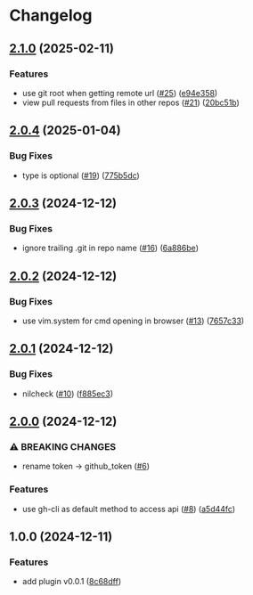 # Changelog

## [2.1.0](https://github.com/fredrikaverpil/pr.nvim/compare/v2.0.4...v2.1.0) (2025-02-11)


### Features

* use git root when getting remote url ([#25](https://github.com/fredrikaverpil/pr.nvim/issues/25)) ([e94e358](https://github.com/fredrikaverpil/pr.nvim/commit/e94e358e3485a5eadeed41c4ff77050db6caaa68))
* view pull requests from files in other repos ([#21](https://github.com/fredrikaverpil/pr.nvim/issues/21)) ([20bc51b](https://github.com/fredrikaverpil/pr.nvim/commit/20bc51be60e28345943f658bdca56c6bfb052e3b))

## [2.0.4](https://github.com/fredrikaverpil/pr.nvim/compare/v2.0.3...v2.0.4) (2025-01-04)


### Bug Fixes

* type is optional ([#19](https://github.com/fredrikaverpil/pr.nvim/issues/19)) ([775b5dc](https://github.com/fredrikaverpil/pr.nvim/commit/775b5dc6249461e03b69f819a94b693e0fe8bbbc))

## [2.0.3](https://github.com/fredrikaverpil/pr.nvim/compare/v2.0.2...v2.0.3) (2024-12-12)


### Bug Fixes

* ignore trailing .git in repo name ([#16](https://github.com/fredrikaverpil/pr.nvim/issues/16)) ([6a886be](https://github.com/fredrikaverpil/pr.nvim/commit/6a886bed5faa0f05e4cb27b3f5d373a8c5c21b98))

## [2.0.2](https://github.com/fredrikaverpil/pr.nvim/compare/v2.0.1...v2.0.2) (2024-12-12)


### Bug Fixes

* use vim.system for cmd opening in browser ([#13](https://github.com/fredrikaverpil/pr.nvim/issues/13)) ([7657c33](https://github.com/fredrikaverpil/pr.nvim/commit/7657c33edc9b86720a6c3d401aa567924d99447d))

## [2.0.1](https://github.com/fredrikaverpil/pr.nvim/compare/v2.0.0...v2.0.1) (2024-12-12)


### Bug Fixes

* nilcheck ([#10](https://github.com/fredrikaverpil/pr.nvim/issues/10)) ([f885ec3](https://github.com/fredrikaverpil/pr.nvim/commit/f885ec31e6bb84546cb0cc167db033b5e7827dab))

## [2.0.0](https://github.com/fredrikaverpil/pr.nvim/compare/v1.0.0...v2.0.0) (2024-12-12)


### ⚠ BREAKING CHANGES

* rename token -> github_token ([#6](https://github.com/fredrikaverpil/pr.nvim/issues/6))

### Features

* use gh-cli as default method to access api ([#8](https://github.com/fredrikaverpil/pr.nvim/issues/8)) ([a5d44fc](https://github.com/fredrikaverpil/pr.nvim/commit/a5d44fc5fe662e3397a04beb4f5677e9d4be6bf6))

## 1.0.0 (2024-12-11)


### Features

* add plugin v0.0.1 ([8c68dff](https://github.com/fredrikaverpil/pr.nvim/commit/8c68dfff17e3b7f0c5f29d2ad7bcd00eed0eb8a5))
